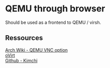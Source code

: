 # QEMU through browser

Should be used as a frontend to QEMU / virsh.

## Ressources

[Arch Wiki - QEMU VNC option](https://wiki.archlinux.org/index.php/QEMU#VNC)<br>
[oVirt](https://www.ovirt.org/documentation/install-guide/Installation_Guide.html)<br>
[Github - Kimchi](https://github.com/kimchi-project/kimchi)<br>
